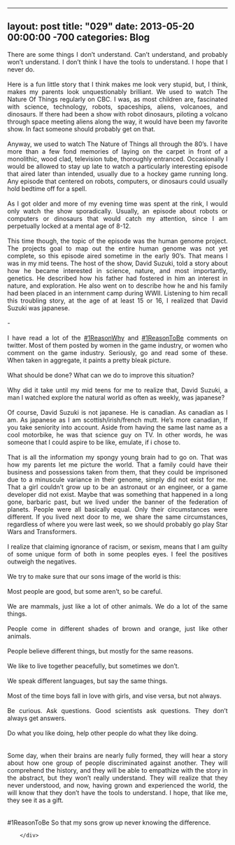 
---
layout: post
title: "029"
date: 2013-05-20 00:00:00 -700
categories: Blog
---
<div class="blog-content">
				<div class="paragraph" style="text-align:justify;">There are some things I don&rsquo;t understand. Can&rsquo;t understand, and probably won&rsquo;t understand. I don&rsquo;t think I have the tools to understand. I hope that I never do.<br><br>Here is a fun little story that I think makes me look very stupid, but, I think, makes my parents look unquestionably brilliant. We used to watch The Nature Of Things regularly on CBC. I was, as most children are, fascinated with science, technology, robots, spaceships, aliens, volcanoes, and dinosaurs. If there had been a show with robot dinosaurs, piloting a volcano through space meeting aliens along the way, it would have been my favorite show. In fact someone should probably get on that.<br><br>Anyway, we used to watch The Nature of Things all through the 80&rsquo;s. I have more than a few fond memories of laying on the carpet in front of a monolithic, wood clad, television tube, thoroughly entranced. Occasionally I would be allowed to stay up late to watch a particularly interesting episode that aired later than intended, usually due to a hockey game running long. Any episode that centered on robots, computers, or dinosaurs could usually hold bedtime off for a spell. <br><br>As I got older and more of my evening time was spent at the rink, I would only watch the show sporadically. Usually, an episode about robots or computers or dinosaurs that would catch my attention, since I am perpetually locked at a mental age of 8-12. <br><br>This time though, the topic of the episode was the human genome project. The projects goal to map out the entire human genome was not yet complete, so this episode aired sometime in the early 90&rsquo;s. That means I was in my mid teens. The host of the show, David Suzuki, told a story about how he became interested in science, nature, and most importantly, genetics. He described how his father had fostered in him an interest in nature, and exploration. He also went on to describe how he and his family had been placed in an internment camp during WWII. Listening to him recall this troubling story, at the age of at least 15 or 16, I realized that David Suzuki was japanese. <br><br>-<br><br>I have read a lot of the <a href="http://www.rockpapershotgun.com/2012/11/29/1reasonwhy-we-are-all-responsible/" target="_blank" title="">#1ReasonWhy</a> and <a href="http://www.rockpapershotgun.com/2013/04/23/watch-this-please-gdcs-1reasontobe-panel/" target="_blank" title="">#1ReasonToBe</a> comments on twitter. Most of them posted by women in the game industry, or women who comment on the game industry. Seriously, go and read some of these. When taken in aggregate, it paints a pretty bleak picture. <br><br>What should be done? What can we do to improve this situation?<br><br>Why did it take until my mid teens for me to realize that, David Suzuki, a man I watched explore the natural world as often as weekly, was japanese? <br><br>Of course, David Suzuki is not japanese. He is canadian. As canadian as I am. As japanese as I am scottish/irish/french mutt. He&rsquo;s more canadian, If you take seniority into account. Aside from having the same last name as a cool motorbike, he was that science guy on TV. In other words, he was someone that I could aspire to be like, emulate, if i chose to. <br><br>That is all the information my spongy young brain had to go on. That was how my parents let me picture the world. That a family could have their business and possessions taken from them, that they could be imprisoned due to a&nbsp;minuscule&nbsp;variance in their genome, simply did not exist for me. That a girl couldn&rsquo;t grow up to be an astronaut or an engineer, or a game developer did not exist. Maybe that was something that happened in a long gone, barbaric past, but we lived under the banner of the federation of planets. People were all basically equal. Only their circumstances were different. If you lived next door to me, we share the same circumstances, regardless of where you were last week, so we should probably go play Star Wars and Transformers. <br><br>I realize that claiming ignorance of racism, or sexism, means that I am guilty of some unique form of both in some peoples eyes. I feel the positives outweigh the negatives. <br><br>We try to make sure that our sons image of the world is this:<br><br>Most people are good, but some aren&rsquo;t, so be careful. <br><span style=""></span><br><span style=""></span>We are mammals, just like a lot of other animals. We do a lot of the same things.<br><span style=""></span><br><span style=""></span>People come in different shades of brown and orange, just like other animals.<br><span style=""></span><br><span style=""></span>People believe different things, but mostly for the same reasons. <br><span style=""></span><br><span style=""></span>We like to live together peacefully, but sometimes we don&rsquo;t.<br><span style=""></span><br><span style=""></span>We speak different languages, but say the same things.<br><span style=""></span><br><span style=""></span>Most of the time boys fall in love with girls, and vise versa, but not always. <br><span style=""></span><br><span style=""></span>Be curious. Ask questions. Good scientists ask questions. They don&rsquo;t always get answers.<br><span style=""></span><br><span style=""></span>Do what you like doing, help other people do what they like doing.<br><span style=""></span><br><span style=""></span><br>Some day, when their brains are nearly fully formed, they will hear a story about how one group of people discriminated against another. They will comprehend the history, and they will be able to empathize with the story in the abstract, but they won&rsquo;t really understand. They will realize that they never understood, and now, having grown and experienced the world, the will know that they don&rsquo;t have the tools to understand. I hope, that like me, they see it as a gift.<br><span style=""></span><br><span style=""></span><br>#1ReasonToBe So that my sons grow up never knowing the difference.<br></div>

		</div>
        